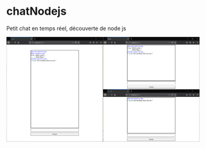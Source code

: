 # chatNodejs

Petit chat en temps réel, découverte de node js

<img src="capture/Capture chat.PNG">
